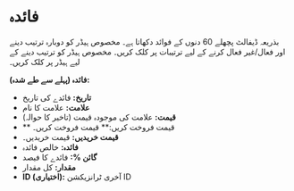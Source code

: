 # **فائدہ**

بذریعہ ڈیفالٹ پچھلے 60 دنوں کے فوائد دکھاتا ہے۔ 
مخصوص ہیڈر کو دوبارہ ترتیب دینے اور فعال/غیر فعال کرنے کے لیے ترتیبات پر کلک کریں۔
مخصوص ہیڈر کو ترتیب دینے کے لیے ہیڈر پر کلک کریں۔

**فائدہ (پہلے سے طے شدہ):**
  - **تاریخ:** فائدے کی تاریخ
  - **علامت:** علامت کا نام
  - **قیمت:** علامت کی موجودہ قیمت (تاخیر کا حوالہ)
  - ** قیمت فروخت کریں:** قیمت فروخت کریں۔
  - **قیمت خریدیں:** قیمت خریدیں۔
  - **فائدہ:** خالص فائدہ
  - **گائن %:** فائدے کا فیصد
  - **مقدار:** کل مقدار
  - **ID (اختیاری):** آخری ٹرانزیکشن ID 
